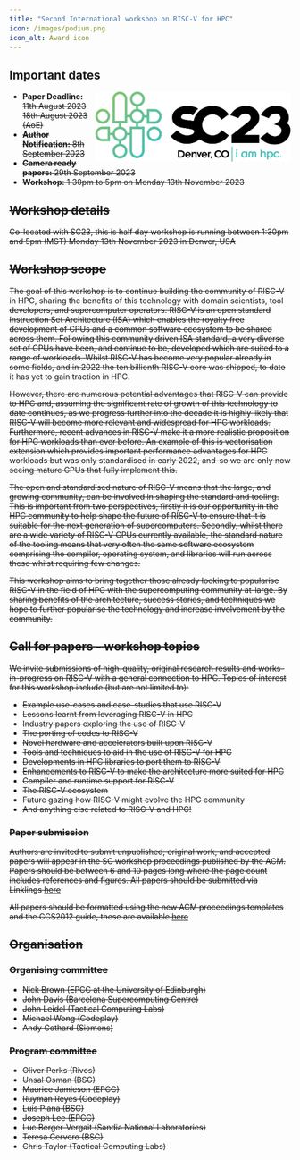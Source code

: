 ```yaml
---
title: "Second International workshop on RISC-V for HPC"
icon: /images/podium.png
icon_alt: Award icon
---
```


## Important dates
<img align="right" src="/images/sc23_hor_blackcolor@4x.png" width=350>

* **Paper Deadline:** <strike>11th August 2023<strike> 18th August 2023 (AoE)
* **Author Notification:** 8th September 2023
* **Camera ready papers:** 29th September 2023
* **Workshop:** 1:30pm to 5pm on Monday 13th November 2023

## Workshop details
Co-located with SC23, this is half day workshop is running between 1:30pm and 5pm (MST) Monday 13th November 2023 in Denver, USA

## Workshop scope
The goal of this workshop is to continue building the community of RISC-V in HPC, sharing the benefits of this technology with domain scientists, tool developers, and supercomputer operators. RISC-V is an open standard Instruction Set Architecture (ISA) which enables the royalty free development of CPUs and a common software ecosystem to be shared across them. Following this community driven ISA standard, a very diverse set of CPUs have been, and continue to be, developed which are suited to a range of workloads. Whilst RISC-V has become very popular already in some fields, and in 2022 the ten billionth RISC-V core was shipped, to date it has yet to gain traction in HPC.

However, there are numerous potential advantages that RISC-V can provide to HPC and, assuming the significant rate of growth of this technology to date continues, as we progress further into the decade it is highly likely that RISC-V will become more relevant and widespread for HPC workloads. Furthermore, recent advances in RISC-V make it a more realistic proposition for HPC workloads than ever before. An example of this is vectorisation extension which provides important performance advantages for HPC workloads but was only standardised in early 2022, and-so we are only now seeing mature CPUs that fully implement this.

The open and standardised nature of RISC-V means that the large, and growing community, can be involved in shaping the standard and tooling. This is important from two perspectives, firstly it is our opportunity in the HPC community to help shape the future of RISC-V to ensure that it is suitable for the next generation of supercomputers. Secondly, whilst there are a wide variety of RISC-V CPUs currently available, the standard nature of the tooling means that very often the same software ecosystem comprising the compiler, operating system, and libraries will run across these whilst requiring few changes.

This workshop aims to bring together those already looking to popularise RISC-V in the field of HPC with the supercomputing community at-large. By sharing benefits of the architecture, success stories, and techniques we hope to further popularise the technology and increase involvement by the community. 

## Call for papers - workshop topics

We invite submissions of high-quality, original research results and works-in-progress on RISC-V with a general connection to HPC. Topics of interest for this workshop include (but are not limited to):

* Example use-cases and case-studies that use RISC-V
* Lessons learnt from leveraging RISC-V in HPC
* Industry papers exploring the use of RISC-V
* The porting of codes to RISC-V
* Novel hardware and accelerators built upon RISC-V
* Tools and techniques to aid in the use of RISC-V for HPC
* Developments in HPC libraries to port them to RISC-V
* Enhancements to RISC-V to make the architecture more suited for HPC
* Compiler and runtime support for RISC-V
* The RISC-V ecosystem
* Future gazing how RISC-V might evolve the HPC community
* And anything else related to RISC-V and HPC!

### Paper submission

Authors are invited to submit unpublished, original work, and accepted papers will appear in the SC workshop proceedings published by the ACM. Papers should be between 6 and 10 pages long where the page count includes references and figures. All papers should be submitted via Linklings [here](https://submissions.supercomputing.org/?args=Aprcnt3DxGzb0zU3TJUHtGyfHfbQIf0zU30Jprcnt3DbATzU30IXrfGzIXrf_9MTz0Cx0zfsGNpD_DTHQP0Aprcnt3DxfGzU3ACIIfb0HQP0Aprcnt3DxfTtUbprcnt3DsfGQUIYprcnt3DbTtUbb0XfQbGzt9hTzYprcnt3D40bprcnt3DQxGdbUfTzYprcnt3D40QHHGdbUfTzYprcnt3D40Iprcnt3Dxprcnt3DGdbUfTrAprcnt3DxGzU3ACI0IQ3TrJUHtGzU3ACI0IQ3TEGh_M_R)

All papers should be formatted using the new ACM proceedings templates and the CCS2012 guide, these are available [here](http://www.acm.org/publications/article-templates/proceedings-template.html/)

## Organisation 

### Organising committee

* Nick Brown (EPCC at the University of Edinburgh)
* John Davis (Barcelona Supercomputing Centre)
* John Leidel (Tactical Computing Labs)
* Michael Wong (Codeplay)
* Andy Gothard (Siemens)

### Program committee

* Oliver Perks (Rivos)
* Unsal Osman (BSC)
* Maurice Jamieson (EPCC)
* Ruyman Reyes (Codeplay)
* Luis Plana (BSC)
* Joseph Lee (EPCC)
* Luc Berger-Vergait (Sandia National Laboratories)
* Teresa Cervero (BSC)
* Chris Taylor (Tactical Computing Labs)

